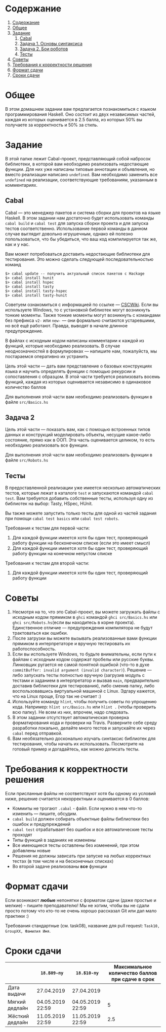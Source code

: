 # Содержание
1. [Содержание](#содержание)
1. [Общее](#общее)
1. [Задание](#задание)
    1. [Cabal](#cabal)
    1. [Задача 1. Основы синтаксиса](#задача-1.-основы-синтаксиса)
    1. [Задача 2. Бои роботов](#задача-2.-бои-роботов)
    1. [Тесты](#тесты)
1. [Советы](#советы)
1. [Требования к корректности решения](#требования-к-корректности-решения)
1. [Формат сдачи](#формат-сдачи)
1. [Сроки сдачи](#сроки-сдачи)

# Общее

В этом домашнем задании вам предлагается познакомиться с языком программирования Haskell. Оно состоит из двух независимых частей, каждая из которых оценивается в 2.5 балла, из которых 50% вы получаете за корректность и 50% за стиль.

# Задание

В этой папке лежит Cabal-проект, представляющий собой набросок библиотеки, в которой вам необходимо реализовать недостающие функции. Для них уже написаны типовые аннотации и объявления, но вместо реализации написано `undefined`. Вам необходимо заменить все `undefined` на реализации, соответствующие требованиям, указанным в комментариях.

## Cabal

Cabal — это менеджер пакетов и система сборки для проектов на языке Haskell. В этом задании нам достаточно будет использовать команды `cabal build` и `cabal test` для запуска сборки проекта и для запуска тестов соответственно. Использование первой команды в данном случае выглядит довольно игрушечным, однако ей полезно попользоваться, что бы убедиться, что ваш код компилируется так же, как и у нас.

Вам может потребоваться доставить недостающие библиотеки для тестирования. Это можно сделать следующей последовательностью команд
```
$> cabal update -- получить актуальный список пакетов с Hackage
$> cabal install hunit
$> cabal install hspec
$> cabal install tasty
$> cabal install tasty-hspec
$> cabal install tasty-hunit
```

Советуем ознакомиться с информацией по ссылке — [CSCWiki](https://bsse.compscicenter.ru/wiki/index.php?title=%D0%9F%D0%B0%D1%80%D0%B0%D0%B4%D0%B8%D0%B3%D0%BC%D1%8B_1MIT,_%D1%81%D0%BE%D1%84%D1%82#Haskell). Если вы используете Windows, то с установкой библиотек могут возникнуть тонкие моменты.
Также тонкие моменты могут возникнуть с командами без префикса `v2-` или `new-` — они формально считаются устаревшими, но всё ещё работают.
Правда, выводят в начале длинное предупреждение.

В файлах с исходным кодом написаны комментарии к каждой из функций, которые необходимо реализовать. В случае неоднозначностей в формулировках — напишите нам, пожалуйста, мы постараемся оперативно их устранить


Цель этой части — дать вам представление о базовых конструкциях языка и научить определять функции с помощью рекурсии и сопоставления с образцом. В этой части требуется реализовать восемь функций, каждая из которых оценивается независимо в одинаковое количество баллов

Для выполнения этой части вам необходимо реализовать функции в файле `src/Basics.hs`

## Задача 2

Цель этой части — показать вам, как с помощью встроенных типов данных и конструкций моделировать объекты, несущие какое-либо состояние, прямо как в ООП. Эта часть оценивается целиком, то есть необходимо реализовать все функции.

Для выполнения этой части вам необходимо реализовать функции в файле `src/Robots.hs`

## Тесты

В предоставленной реализации уже имеется несколько автоматических тестов, которые лежат в каталоге `test` и запускаются командой `cabal test`.
Вам требуется добавить собственные тесты, используя одну из библиотек на выбор: Tasty, HSpec, HUnit.

Вы также можете запустить только тесты для одной из частей задания при помощи `cabal test basics` или `cabal test robots`.

Требования к тестам для первой части: 
1. Для каждой функции имеется хотя бы один тест, проверяющий работу функции на бесконечном списке (если это имеет смысл)
2. Для каждой функции имеется хотя бы один тест, проверяющий работу функции на конечном непустом списке

Требования к тестам для второй части:
1. Для каждой функции имеется хотя бы один тест, проверяющий работу функции

# Советы

1. Несмотря на то, что это Cabal-проект, вы можете загружать файлы с исходным кодом прямиком в `ghci` командой `ghci src/Basics.hs` или `ghci src/Robots.hs`(если вы находитесь в корне проекта). Единственное отличие — предупреждения компилятора не будут трактоваться как ошибки.
2. После загрузки вы можете вызывать реализованные вами функции прямиком в интерпретаторе и вручную тестировать их работоспособность.
3. Если вы используете Windows, то будьте внимательны, если пути к файлам с исходным кодом содержат пробелы или русские буквы. Линковщик ругается не самой понятной ошибкой (что-то в духе `commitBuffer: invalid argument (invalid character)`). Решение — либо запускать тесты полностью вручную (загрузив модуль с тестами и заданием в интерпретатор и вызвав `main`, предварительно доставив библиотеки для тестирования), либо сменив папку, либо воспользовавшись виртуальной машиной с Linux. Эдгару кажется, что на Linux проще, Егор так не считает :)
4. Используйте команду `hlint`, чтобы получить советы по упрощению кода.
   Например: `hlint src/Basics.hs` или `hlint .` (чтобы проверить всю папку).
   Не всем из них, впрочем, надо следовать.
5. В этом задании отсутствует автоматическая проверка форматирования кода и проверки на Travis.
   Разверните себе среду разработки локально, делайте много тестов и запускайте их через `cabal` перед отправкой.
6. Вам необязательно досконально изучать синтаксис библиотек для тестирования, чтобы начать их использовать.
   Посмотрите на готовый пример и догадайтесь, как можно дописать тесты.

# Требования к корректности решения

Если присланные файлы не соответствуют хотя бы одному из условий ниже, решение считается некорректным и оценивается в 0 баллов:

* Коммиты не трогают `.cabal` - файл. Если нужно в нем что-то изменить — пишите, обсудим.
* `cabal build` должен собирать объектные файлы библиотеки без ошибок и предупреждений
* `cabal test` отрабатывает без ошибок и все автоматические тесты проходят
* Типы функций в заданиях не изменены
* Все имеющиеся тесты оставлены без изменений, при этом добавлены новые
* Решения не должны зависать при запуске на любых корректных тестах (в том числе и на бесконечных списках)
* Во второй задаче реализованы **все** функции

# Формат сдачи
Если возникают **любые** непонятки с форматом сдачи (даже простые и мелкие) - пишите преподавателю!
Мы не хотим, чтобы вы не сдали просто потому что кто-то не очень хорошо рассказал Git или дал мало практики :)

Требования стандартные (см. task08), название для pull request: `Task10, GroupXX, Фамилия Имя`.

# Сроки сдачи
|   | `18.Б09-пу` | `18.Б10-пу` |Максимальное количество баллов при сдаче в срок
|---|---|---|---|
|Дата выдачи|27.04.2019|27.04.2019||
|Мягкий дедлайн|04.05.2019 22:59|04.05.2019 22:59|5|
|Жёсткий дедлайн|11.05.2019 22:59|11.05.2019 22:59|2.5|
